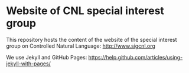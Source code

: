 Website of CNL special interest group
=====================================

This repository hosts the content of the website of the special interest
group on Controlled Natural Language: http://www.sigcnl.org

We use Jekyll and GitHub Pages:
https://help.github.com/articles/using-jekyll-with-pages/
